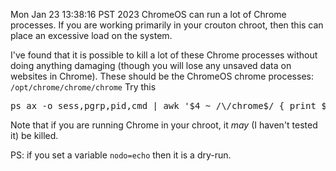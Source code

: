 Mon Jan 23 13:38:16 PST 2023
ChromeOS can run a lot of Chrome processes. If you are working primarily in your crouton chroot, then this can place an excessive load on the system.

I've found that it is possible to kill a lot of these Chrome processes without doing anything damaging (though you will lose any unsaved data on websites in Chrome). These should be the ChromeOS chrome processes: <code>/opt/chrome/chrome/chrome</code>
Try this

  <pre>ps ax -o sess,pgrp,pid,cmd | awk '$4 ~ /\/chrome$/ { print $3 }' | xargs $nodo kill</pre>

Note that if you are running Chrome in your chroot, it *may* (I haven't tested it) be killed.

PS: if you set a variable <code>nodo=echo</code> then it is a dry-run. 